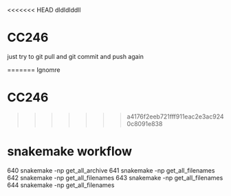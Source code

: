 <<<<<<< HEAD
dldldlddll
# CC246
just try to git pull and git commit and push again

=======
Ignomre

# CC246
>>>>>>> a4176f2eeb721fff911eac2e3ac9240c8091e838

# snakemake workflow
640  snakemake -np get_all_archive
  641  snakemake -np get_all_filenames
  642  snakemake -np get_all_filenames
  643  snakemake -np  get_all_filenames 
  644  snakemake -np  get_all_filenames


